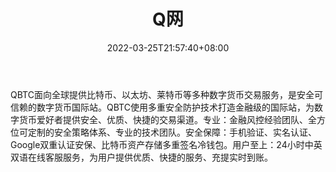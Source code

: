 ﻿---
weight: 
title: "Q网"
description: "QBTC面向全球提供比特币、以太坊、莱特币等多种数字货币交易服务，是安全可信赖的数字货币国际站。"
date: 2022-03-25T21:57:40+08:00
lastmod: 2022-03-25T16:45:40+08:00
draft: false
authors: ["Metabd"]
featuredImage: "qwang.webp"
link: ""
tags: ["交易所","Q网"]
categories: ["navigation"]
navigation: ["交易所"]
lightgallery: true
toc: true
pinned: false
recommend: false
recommend1: false
---
QBTC面向全球提供比特币、以太坊、莱特币等多种数字货币交易服务，是安全可信赖的数字货币国际站。QBTC使用多重安全防护技术打造金融级的国际站，为数字货币爱好者提供安全、优质、快捷的交易渠道。专业：金融风控经验团队、全方位可定制的安全策略体系、专业的技术团队。安全保障：手机验证、实名认证、Google双重认证安保、比特币资产存储多重签名冷钱包。用户至上：24小时中英双语在线客服服务，为用户提供优质、快捷的服务、充提实时到账。
